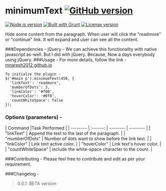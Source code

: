 minimumText [![GitHub version](http://img.shields.io/badge/version-0.0.1-brightgreen.svg)](test)
===========

[![Node.js version](http://img.shields.io/badge/Node.js-%3E%200.10-brightgreen.svg)](foo) [![Built with Grunt](http://cdn.gruntjs.com/builtwith.png)](http://gruntjs.com/)  [![License version](http://img.shields.io/badge/License-MIT-red.svg)](bar)

Hide some content from the paragraph. When user will click the "readmore" or "continue" link. It will expand and user can see all the content.

###Dependencies - 
jQuery - 
We can achieve this functionality with native javascript as-well. But I did with jQuery. Because, Now a days everybody using jQuery.
###Usage -
For more details, follow the link - [mnaresh2012.github.io](http://mnaresh2012.github.io/index.html)
```
To initialze the plugin -
$('#main p').minimumText(450, {
  'linkText': 'readmore',
  'mumberOfDots': 3,
  'linkColor': '#f00',
  'hoverColor': '#0f0',
  'countWhiteSpace': false
});
```
### Options (parameters) - 
| Command  |Task Performed                  |
| -------- | :------: | -------- | -------- |
| "linkText"  | Append the text to the last of the paragraph.      |
| "mumberOfDots"  | Number of dots want to show before the link text.      |
| "linkColor"  | Link text active color.      |
| "hoverColor"  | Link text's hover color.     |
| "countWhiteSpace"  | include the white-space character to the count.      |


###Contributing -
Please feel free to contribute and edit as per your requirement.

###Changelog -
> 0.0.1: BETA version


